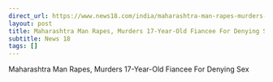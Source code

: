 ```yaml
---
direct_url: https://www.news18.com/india/maharashtra-man-rapes-murders-17-year-old-fiancee-for-denying-sex-ws-bl-9553427.html
layout: post
title: Maharashtra Man Rapes, Murders 17-Year-Old Fiancee For Denying Sex
subtitle: News 18
tags: []
---
```


Maharashtra Man Rapes, Murders 17-Year-Old Fiancee For Denying Sex
